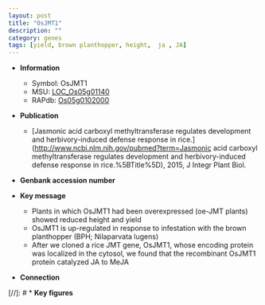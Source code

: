 ```yaml
---
layout: post
title: "OsJMT1"
description: ""
category: genes
tags: [yield, brown planthopper, height,  ja , JA]
---
```


* **Information**  
    + Symbol: OsJMT1  
    + MSU: [LOC_Os05g01140](http://rice.plantbiology.msu.edu/cgi-bin/ORF_infopage.cgi?orf=LOC_Os05g01140)  
    + RAPdb: [Os05g0102000](http://rapdb.dna.affrc.go.jp/viewer/gbrowse_details/irgsp1?name=Os05g0102000)  

* **Publication**  
    + [Jasmonic acid carboxyl methyltransferase regulates development and herbivory-induced defense response in rice.](http://www.ncbi.nlm.nih.gov/pubmed?term=Jasmonic acid carboxyl methyltransferase regulates development and herbivory-induced defense response in rice.%5BTitle%5D), 2015, J Integr Plant Biol.

* **Genbank accession number**  

* **Key message**  
    + Plants in which OsJMT1 had been overexpressed (oe-JMT plants) showed reduced height and yield
    + OsJMT1 is up-regulated in response to infestation with the brown planthopper (BPH; Nilaparvata lugens)
    + After we cloned a rice JMT gene, OsJMT1, whose encoding protein was localized in the cytosol, we found that the recombinant OsJMT1 protein catalyzed JA to MeJA

* **Connection**  

[//]: # * **Key figures**  



